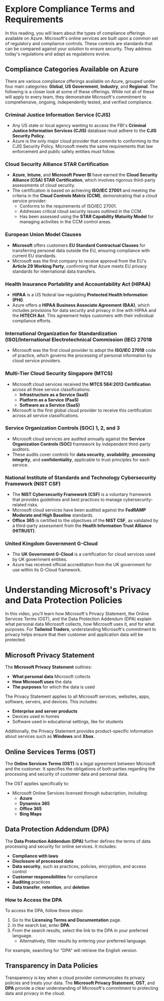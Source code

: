 # Explore Compliance Terms and Requirements

In this reading, you will learn about the types of compliance offerings available on Azure. Microsoft's online services are built upon a common set of regulatory and compliance controls. These controls are standards that can be compared against your solution to ensure security. They address today's regulations and adapt as regulations evolve.

## Compliance Categories Available on Azure

There are various compliance offerings available on Azure, grouped under four main categories: **Global**, **US Government**, **Industry**, and **Regional**. The following is a closer look at some of these offerings. While not all of these will apply to every team, they demonstrate Microsoft's commitment to comprehensive, ongoing, independently tested, and verified compliance.

### Criminal Justice Information Service (CJIS)
- Any US state or local agency wanting to access the FBI's **Criminal Justice Information Services (CJIS)** database must adhere to the **CJIS Security Policy**.
- Azure is the only major cloud provider that commits to conforming to the CJIS Security Policy. Microsoft meets the same requirements that law enforcement and public safety entities must follow.

### Cloud Security Alliance STAR Certification
- **Azure**, **Intune**, and **Microsoft Power BI** have earned the **Cloud Security Alliance (CSA) STAR Certification**, which involves rigorous third-party assessments of cloud security.
- The certification is based on achieving **ISO/IEC 27001** and meeting the criteria in the **Cloud Controls Matrix (CCM)**, demonstrating that a cloud service provider:
  - Conforms to the requirements of ISO/IEC 27001.
  - Addresses critical cloud security issues outlined in the CCM.
  - Has been assessed using the **STAR Capability Maturity Model** for managing activities in the CCM control areas.

### European Union Model Clauses
- **Microsoft** offers customers **EU Standard Contractual Clauses** for transferring personal data outside the EU, ensuring compliance with current EU standards.
- Microsoft was the first company to receive approval from the EU's **Article 29 Working Party**, confirming that Azure meets EU privacy standards for international data transfers.

### Health Insurance Portability and Accountability Act (HIPAA)
- **HIPAA** is a US federal law regulating **Protected Health Information (PHI)**.
- Azure offers a **HIPAA Business Associate Agreement (BAA)**, which includes provisions for data security and privacy in line with HIPAA and the **HITECH Act**. This agreement helps customers with their individual compliance efforts.

### International Organization for Standardization (ISO)/International Electrotechnical Commission (IEC) 27018
- Microsoft was the first cloud provider to adopt the **ISO/IEC 27018** code of practice, which governs the processing of personal information by cloud service providers.

### Multi-Tier Cloud Security Singapore (MTCS)
- Microsoft cloud services received the **MTCS 584:2013 Certification** across all three service classifications:
  - **Infrastructure as a Service (IaaS)**
  - **Platform as a Service (PaaS)**
  - **Software as a Service (SaaS)**
- Microsoft is the first global cloud provider to receive this certification across all service classifications.

### Service Organization Controls (SOC) 1, 2, and 3
- Microsoft cloud services are audited annually against the **Service Organization Controls (SOC)** framework by independent third-party auditors.
- These audits cover controls for **data security**, **availability**, **processing integrity**, and **confidentiality**, applicable to trust principles for each service.

### National Institute of Standards and Technology Cybersecurity Framework (NIST CSF)
- The **NIST Cybersecurity Framework (CSF)** is a voluntary framework that provides guidelines and best practices to manage cybersecurity-related risks.
- Microsoft cloud services have been audited against the **FedRAMP Moderate and High Baseline** standards.
- **Office 365** is certified to the objectives of the **NIST CSF**, as validated by a third-party assessment from the **Health Information Trust Alliance (HITRUST)**.

### United Kingdom Government G-Cloud
- The **UK Government G-Cloud** is a certification for cloud services used by UK government entities.
- Azure has received official accreditation from the UK government for use within its G-Cloud framework.

# Understanding Microsoft's Privacy and Data Protection Policies

In this video, you'll learn how Microsoft's Privacy Statement, the Online Services Terms (OST), and the Data Protection Addendum (DPA) explain what personal data Microsoft collects, how Microsoft uses it, and for what purposes. For **Tailwind Traders**, understanding Microsoft's commitment to privacy helps ensure that their customer and application data will be protected.

## Microsoft Privacy Statement
The **Microsoft Privacy Statement** outlines:
- **What personal data** Microsoft collects
- **How Microsoft uses** the data
- **The purposes** for which the data is used

The Privacy Statement applies to all Microsoft services, websites, apps, software, servers, and devices. This includes:
- **Enterprise and server products**
- Devices used in homes
- Software used in educational settings, like for students

Additionally, the Privacy Statement provides product-specific information about services such as **Windows** and **Xbox**.

## Online Services Terms (OST)
The **Online Services Terms (OST)** is a legal agreement between Microsoft and the customer. It specifies the obligations of both parties regarding the processing and security of customer data and personal data.

The OST applies specifically to:
- Microsoft Online Services licensed through subscription, including:
  - **Azure**
  - **Dynamics 365**
  - **Office 365**
  - **Bing Maps**

## Data Protection Addendum (DPA)
The **Data Protection Addendum (DPA)** further defines the terms of data processing and security for online services. It includes:
- **Compliance with laws**
- **Disclosure of processed data**
- **Data security**, such as practices, policies, encryption, and access control
- **Customer responsibilities** for compliance
- **Auditing** practices
- **Data transfer**, **retention**, and **deletion**

### How to Access the DPA
To access the DPA, follow these steps:
1. Go to the **Licensing Terms and Documentation** page.
2. In the search bar, enter **DPA**.
3. From the search results, select the link to the DPA in your preferred language. 
   - Alternatively, filter results by entering your preferred language.

For example, searching for "DPA" will retrieve the English version.

## Transparency in Data Policies
Transparency is key when a cloud provider communicates its privacy policies and treats your data. The **Microsoft Privacy Statement**, **OST**, and **DPA** provide a clear understanding of Microsoft's commitment to protecting data and privacy in the cloud.

